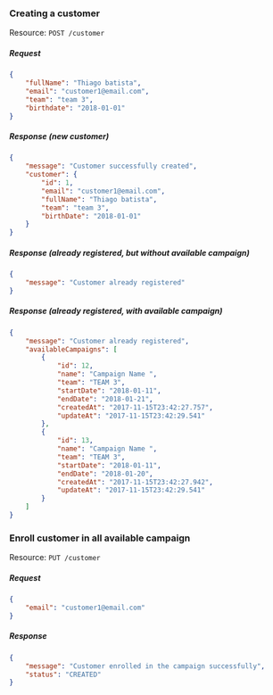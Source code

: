 ### Creating a customer
Resource: `POST /customer` 

##### Request
``` json
{
	"fullName": "Thiago batista",
	"email": "customer1@email.com",
	"team": "team 3",
	"birthdate": "2018-01-01"
}
```


##### Response (new customer)

``` json
{
    "message": "Customer successfully created",
    "customer": {
        "id": 1,
        "email": "customer1@email.com",
        "fullName": "Thiago batista",
        "team": "team 3",
        "birthDate": "2018-01-01"
    }
}
```


##### Response (already registered, but without available campaign)

``` json
{
    "message": "Customer already registered"
}
```

##### Response (already registered, with available campaign)

``` json
{
    "message": "Customer already registered",
    "availableCampaigns": [
        {
            "id": 12,
            "name": "Campaign Name ",
            "team": "TEAM 3",
            "startDate": "2018-01-11",
            "endDate": "2018-01-21",
            "createdAt": "2017-11-15T23:42:27.757",
            "updateAt": "2017-11-15T23:42:29.541"
        },
        {
            "id": 13,
            "name": "Campaign Name ",
            "team": "TEAM 3",
            "startDate": "2018-01-11",
            "endDate": "2018-01-20",
            "createdAt": "2017-11-15T23:42:27.942",
            "updateAt": "2017-11-15T23:42:29.541"
        }
    ]
}
```

### Enroll customer in all available campaign
Resource: `PUT /customer`
##### Request
``` json
{
	"email": "customer1@email.com"
}
```

##### Response

``` json
{
    "message": "Customer enrolled in the campaign successfully",
    "status": "CREATED"
}
```
